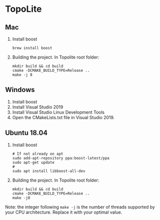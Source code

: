 # TopoLite

## Mac

1. Install boost
    ```
    brew install boost
    ```
2. Building the project. In Topolite root folder:
    ```
    mkdir build && cd build
    cmake -DCMAKE_BUILD_TYPE=Release ..
    make -j 8
    ```


## Windows

1. Install boost
2. Install Visual Studio 2019
3. Install Visual Studio Linux Development Tools
4. Open the CMakeLists.txt file in Visual Studio 2019.


## Ubuntu 18.04

1. Install boost
    ``` 
    # If not already on apt
    sudo add-apt-repository ppa:boost-latest/ppa
    sudo apt-get update
    # 
    sudo apt install libboost-all-dev
    ```
2. Building the project. In Topolite root folder:
    ```
    mkdir build && cd build
    cmake -DCMAKE_BUILD_TYPE=Release ..
    make -j8
    ```
Note: the integer following `make -j` is the number of threads supported by your CPU architecture. Replace it with your optimal value.
